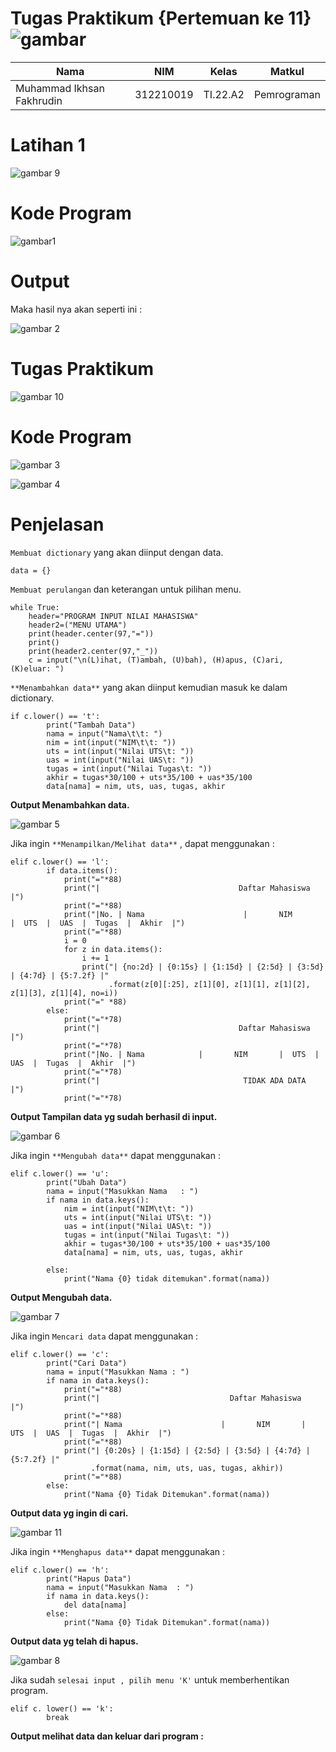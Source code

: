 # Tugas Praktikum {Pertemuan ke 11} ![gambar](https://camo.githubusercontent.com/1cf226ebd63b65195652984b96e56db54bfaa9a41690b6da6c138a40e4137393/68747470733a2f2f75706c6f61642e77696b696d656469612e6f72672f77696b6970656469612f636f6d6d6f6e732f302f30612f507974686f6e2e737667) 

|**Nama**|**NIM**|**Kelas**|**Matkul**|
|----|---|-----|------|
|Muhammad Ikhsan Fakhrudin|312210019|TI.22.A2|Pemrograman|

# Latihan 1

![gambar 9](screenshot/ss9.png)

# Kode Program

![gambar1](screenshot/ss1.png)

# Output

Maka hasil nya akan seperti ini :

![gambar 2](screenshot/ss2.png)

# Tugas Praktikum

![gambar 10](screenshot/ss10.png)

# Kode Program

![gambar 3](screenshot/ss3.png)

![gambar 4](screenshot/ss4.png)

# Penjelasan

`Membuat dictionary` yang akan diinput dengan data.

```
data = {}
```

`Membuat perulangan` dan keterangan untuk pilihan menu.

```
while True:
    header="PROGRAM INPUT NILAI MAHASISWA"
    header2=("MENU UTAMA")
    print(header.center(97,"="))
    print()
    print(header2.center(97,"_"))
    c = input("\n(L)ihat, (T)ambah, (U)bah), (H)apus, (C)ari, (K)eluar: ")
```

`**Menambahkan data**` yang akan diinput kemudian masuk ke dalam dictionary.

```
if c.lower() == 't':
        print("Tambah Data")
        nama = input("Nama\t\t: ")
        nim = int(input("NIM\t\t: "))
        uts = int(input("Nilai UTS\t: "))
        uas = int(input("Nilai UAS\t: "))
        tugas = int(input("Nilai Tugas\t: "))
        akhir = tugas*30/100 + uts*35/100 + uas*35/100
        data[nama] = nim, uts, uas, tugas, akhir
```

**Output Menambahkan data.**

![gambar 5](screenshot/ss5.png)

Jika ingin `**Menampilkan/Melihat data**` , dapat menggunakan :

```
elif c.lower() == 'l':
        if data.items():
            print("="*88)
            print("|                               Daftar Mahasiswa                             |")
            print("="*88)
            print("|No. | Nama                      |       NIM       |  UTS  |  UAS  |  Tugas  |  Akhir  |")
            print("="*88)
            i = 0
            for z in data.items():
                i += 1
                print("| {no:2d} | {0:15s} | {1:15d} | {2:5d} | {3:5d} | {4:7d} | {5:7.2f} |"
                      .format(z[0][:25], z[1][0], z[1][1], z[1][2], z[1][3], z[1][4], no=i))
            print("=" *88)
        else:
            print("="*78)
            print("|                               Daftar Mahasiswa                             |")
            print("="*78)
            print("|No. | Nama            |       NIM       |  UTS  |  UAS  |  Tugas  |  Akhir  |")
            print("="*78)
            print("|                                TIDAK ADA DATA                              |")
            print("="*78)
```

**Output Tampilan data yg sudah berhasil di input.**

![gambar 6](screenshot/ss6.png)

Jika ingin `**Mengubah data**` dapat menggunakan :

```
elif c.lower() == 'u':
        print("Ubah Data")
        nama = input("Masukkan Nama   : ")
        if nama in data.keys():
            nim = int(input("NIM\t\t: "))
            uts = int(input("Nilai UTS\t: "))
            uas = int(input("Nilai UAS\t: "))
            tugas = int(input("Nilai Tugas\t: "))
            akhir = tugas*30/100 + uts*35/100 + uas*35/100
            data[nama] = nim, uts, uas, tugas, akhir
        
        else:
            print("Nama {0} tidak ditemukan".format(nama))
```

**Output Mengubah data.**

![gambar 7](screenshot/ss7.png)


Jika ingin `Mencari data` dapat menggunakan :

```
elif c.lower() == 'c':
        print("Cari Data")
        nama = input("Masukkan Nama : ")
        if nama in data.keys():
            print("="*88)
            print("|                             Daftar Mahasiswa                          |")
            print("="*88)
            print("| Nama                      |       NIM       |  UTS  |  UAS  |  Tugas  |  Akhir  |")
            print("="*88)
            print("| {0:20s} | {1:15d} | {2:5d} | {3:5d} | {4:7d} | {5:7.2f} |"
                  .format(nama, nim, uts, uas, tugas, akhir))
            print("="*88)
        else:
            print("Nama {0} Tidak Ditemukan".format(nama))
```

**Output data yg ingin di cari.**

![gambar 11](screenshot/ss11.png)


Jika ingin `**Menghapus data**` dapat menggunakan :

```
elif c.lower() == 'h':
        print("Hapus Data")
        nama = input("Masukkan Nama  : ")
        if nama in data.keys():
            del data[nama]
        else:
            print("Nama {0} Tidak Ditemukan".format(nama))
```

**Output data yg telah di hapus.**

![gambar 8](screenshot/ss8.png)

Jika sudah `selesai input , pilih menu 'K'` untuk memberhentikan program.

```
elif c. lower() == 'k':
        break
```

**Output melihat data dan keluar dari program :**



